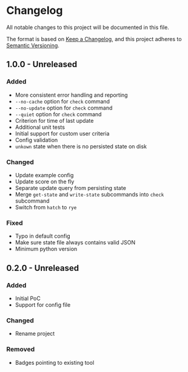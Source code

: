# Changelog

All notable changes to this project will be documented in this file.

The format is based on [Keep a Changelog](https://keepachangelog.com/en/1.1.0/),
and this project adheres to [Semantic Versioning](https://semver.org/spec/v2.0.0.html).

## 1.0.0 - Unreleased

### Added

- More consistent error handling and reporting
- `--no-cache` option for `check` command
- `--no-update` option for `check` command
- `--quiet` option for `check` command
- Criterion for time of last update
- Additional unit tests
- Initial support for custom user criteria
- Config validation
- `unkown` state when there is no persisted state on disk

### Changed

- Update example config
- Update score on the fly
- Separate update query from persisting state
- Merge `get-state` and `write-state` subcommands into `check` subcommand
- Switch from `hatch` to `rye`

### Fixed

- Typo in default config
- Make sure state file always contains valid JSON
- Minimum python version

## 0.2.0 - Unreleased

### Added

- Initial PoC
- Support for config file

### Changed

- Rename project

### Removed

- Badges pointing to existing tool
